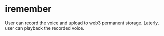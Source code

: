 # iremember
User can record the voice and upload to web3 permanent storage. Laterly, user can playback the recorded voice.
